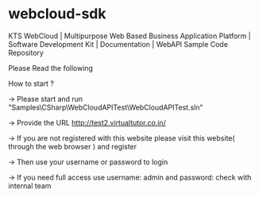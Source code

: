 # webcloud-sdk
KTS WebCloud | Multipurpose Web Based Business Application Platform | Software Development Kit | Documentation | WebAPI Sample Code Repository

Please Read the following

 How to start ?
 
   -> Please start and run "Samples\CSharp\WebCloudAPITest\WebCloudAPITest.sln"
   
   -> Provide the URL http://test2.virtualtutor.co.in/ 
   
   -> If you are not registered with this website please visit this website( through the web browser ) and register
   
   -> Then use your username or password to login
   
   -> If you need full access use username: admin and password: check with internal team
   




